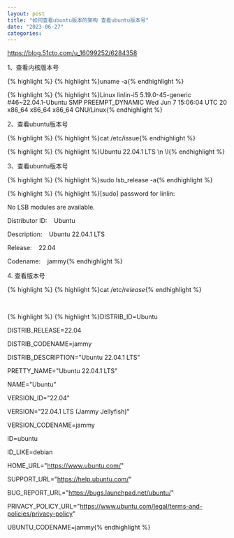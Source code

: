 ```yaml
---
layout: post
title: "如何查看ubuntu版本的架构 查看ubuntu版本号"
date: "2023-06-27"
categories: 
---
```

<p><a href="https://blog.51cto.com/u_16099252/6284358">https://blog.51cto.com/u_16099252/6284358</a></p>

<p>1、查看内核版本号</p>

{% highlight %}
{% highlight %}uname -a{% endhighlight %}

{% highlight %}
{% highlight %}Linux linlin-i5 5.19.0-45-generic #46~22.04.1-Ubuntu SMP PREEMPT_DYNAMIC Wed Jun 7 15:06:04 UTC 20 x86_64 x86_64 x86_64 GNU/Linux{% endhighlight %}

<p>2、查看ubuntu版本号</p>

{% highlight %}
{% highlight %}cat /etc/issue{% endhighlight %}

{% highlight %}
{% highlight %}Ubuntu 22.04.1 LTS \n \l{% endhighlight %}

<p>3、查看ubuntu版本号</p>

{% highlight %}
{% highlight %}sudo lsb_release -a{% endhighlight %}

{% highlight %}
{% highlight %}[sudo] password for linlin:

No LSB modules are available.

Distributor ID:&nbsp;&nbsp; &nbsp;Ubuntu

Description:&nbsp;&nbsp; &nbsp;Ubuntu 22.04.1 LTS

Release:&nbsp;&nbsp; &nbsp;22.04

Codename:&nbsp;&nbsp; &nbsp;jammy{% endhighlight %}

<p>4. 查看版本号</p>

{% highlight %}
{% highlight %}cat /etc/*release*{% endhighlight %}

<p>&nbsp;</p>

{% highlight %}
{% highlight %}DISTRIB_ID=Ubuntu

DISTRIB_RELEASE=22.04

DISTRIB_CODENAME=jammy

DISTRIB_DESCRIPTION=&quot;Ubuntu 22.04.1 LTS&quot;

PRETTY_NAME=&quot;Ubuntu 22.04.1 LTS&quot;

NAME=&quot;Ubuntu&quot;

VERSION_ID=&quot;22.04&quot;

VERSION=&quot;22.04.1 LTS (Jammy Jellyfish)&quot;

VERSION_CODENAME=jammy

ID=ubuntu

ID_LIKE=debian

HOME_URL=&quot;https://www.ubuntu.com/&quot;

SUPPORT_URL=&quot;https://help.ubuntu.com/&quot;

BUG_REPORT_URL=&quot;https://bugs.launchpad.net/ubuntu/&quot;

PRIVACY_POLICY_URL=&quot;https://www.ubuntu.com/legal/terms-and-policies/privacy-policy&quot;

UBUNTU_CODENAME=jammy{% endhighlight %}

<p>&nbsp;</p>


